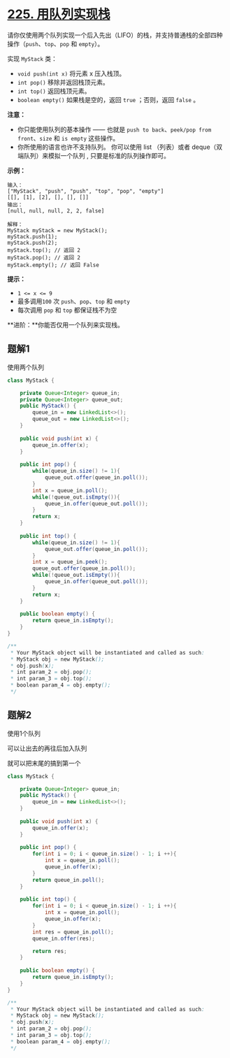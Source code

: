 # [225. 用队列实现栈](https://leetcode.cn/problems/implement-stack-using-queues/)

请你仅使用两个队列实现一个后入先出（LIFO）的栈，并支持普通栈的全部四种操作（`push`、`top`、`pop` 和 `empty`）。

实现 `MyStack` 类：

- `void push(int x)` 将元素 x 压入栈顶。
- `int pop()` 移除并返回栈顶元素。
- `int top()` 返回栈顶元素。
- `boolean empty()` 如果栈是空的，返回 `true` ；否则，返回 `false` 。

 

**注意：**

- 你只能使用队列的基本操作 —— 也就是 `push to back`、`peek/pop from front`、`size` 和 `is empty` 这些操作。
- 你所使用的语言也许不支持队列。 你可以使用 list （列表）或者 deque（双端队列）来模拟一个队列 , 只要是标准的队列操作即可。

 

**示例：**

```
输入：
["MyStack", "push", "push", "top", "pop", "empty"]
[[], [1], [2], [], [], []]
输出：
[null, null, null, 2, 2, false]

解释：
MyStack myStack = new MyStack();
myStack.push(1);
myStack.push(2);
myStack.top(); // 返回 2
myStack.pop(); // 返回 2
myStack.empty(); // 返回 False
```

 

**提示：**

- `1 <= x <= 9`
- 最多调用`100` 次 `push`、`pop`、`top` 和 `empty`
- 每次调用 `pop` 和 `top` 都保证栈不为空

 

**进阶：**你能否仅用一个队列来实现栈。



## 题解1

使用两个队列

```java
class MyStack {

    private Queue<Integer> queue_in;
    private Queue<Integer> queue_out;
    public MyStack() {
        queue_in = new LinkedList<>();
        queue_out = new LinkedList<>();
    }
    
    public void push(int x) {
        queue_in.offer(x);
    }
    
    public int pop() {
        while(queue_in.size() != 1){
            queue_out.offer(queue_in.poll());
        }
        int x = queue_in.poll();
        while(!queue_out.isEmpty()){
            queue_in.offer(queue_out.poll());
        }
        return x;
    }
    
    public int top() {
        while(queue_in.size() != 1){
            queue_out.offer(queue_in.poll());
        }
        int x = queue_in.peek();
        queue_out.offer(queue_in.poll());
        while(!queue_out.isEmpty()){
            queue_in.offer(queue_out.poll());
        }
        return x;
    }
    
    public boolean empty() {
        return queue_in.isEmpty();
    }
}

/**
 * Your MyStack object will be instantiated and called as such:
 * MyStack obj = new MyStack();
 * obj.push(x);
 * int param_2 = obj.pop();
 * int param_3 = obj.top();
 * boolean param_4 = obj.empty();
 */
```



## 题解2

使用1个队列

可以让出去的再往后加入队列

就可以把末尾的搞到第一个

```java
class MyStack {

    private Queue<Integer> queue_in;
    public MyStack() {
        queue_in = new LinkedList<>();
    }
    
    public void push(int x) {
        queue_in.offer(x);
    }
    
    public int pop() {
        for(int i = 0; i < queue_in.size() - 1; i ++){
            int x = queue_in.poll();
            queue_in.offer(x);
        }
        return queue_in.poll();
    }
    
    public int top() {
        for(int i = 0; i < queue_in.size() - 1; i ++){
            int x = queue_in.poll();
            queue_in.offer(x);
        }
        int res = queue_in.poll();
        queue_in.offer(res);

        return res;
    }
    
    public boolean empty() {
        return queue_in.isEmpty();
    }
}

/**
 * Your MyStack object will be instantiated and called as such:
 * MyStack obj = new MyStack();
 * obj.push(x);
 * int param_2 = obj.pop();
 * int param_3 = obj.top();
 * boolean param_4 = obj.empty();
 */
```

